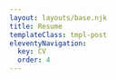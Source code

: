 ```yaml
---
layout: layouts/base.njk
title: Resume
templateClass: tmpl-post
eleventyNavigation:
  key: CV
  order: 4
---
```


<script src="https://documentcloud.adobe.com/view-sdk/main.js"></script>
<script type="text/javascript">
	document.addEventListener("adobe_dc_view_sdk.ready", function(){ 
		var adobeDCView = new AdobeDC.View({clientId: "%ADOBE_API_KEY%"});
		adobeDCView.previewFile({
			content:{location: {url: "https://rotemland.github.io/img/resume.pdf"}},
			metaData:{fileName: "resume.pdf"}
		});
	});
</script>
